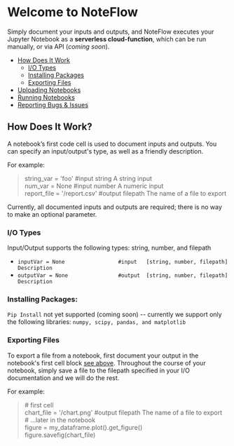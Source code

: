 # Welcome to NoteFlow

Simply document your inputs and outputs, and NoteFlow executes your Jupyter Notebook as a **serverless cloud-function**, which can be run manually, or via API (*coming soon*).

- [How Does It Work](#how-does-it-work)
  - [I/O Types](#io-types)
  - [Installing Packages](#installing-packages)
  - [Exporting Files](#exporting-files)
- [Uploading Notebooks]()
- [Running Notebooks]()
- [Reporting Bugs & Issues]()

## How Does It Work?

A notebook’s first code cell is used to document inputs and outputs. You can specify an input/output's type, as well as a friendly description.

For example:

> string_var = 'foo'				  #input  string    A string input  
> num_var = None					  #input  number    A numeric input     
> report_file = '/report.csv'		  #output filepath  The name of a file to export  

Currently, all documented inputs and outputs are required; there is no way to make an optional parameter.

### I/O Types

Input/Output supports the following types: string, number, and filepath

* `inputVar = None                 #input   [string, number, filepath]    Description`
* `outputVar = None                #output  [string, number, filepath]    Description`

### Installing Packages:

`Pip Install` not yet supported (coming soon) -- currently we support only the following libraries: `numpy, scipy, pandas, and matplotlib`

### Exporting Files

To export a file from a notebook, first document your output in the notebook's first cell block [see above](#how-does-it-work). Throughout the course of your notebook, simply save a file to the filepath specified in your I/O documentation and we will do the rest.

For example:

> \# first cell    
> chart_file = '/chart.png'				  #output filepath  The name of a file to export    
> \# ...later in the notebook           
> figure = my_dataframe.plot().get_figure()   
> figure.savefig(chart_file)     